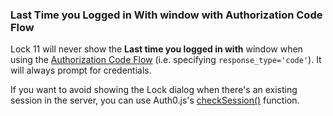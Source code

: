 ### Last Time you Logged in With window with Authorization Code Flow

Lock 11 will never show the **Last time you logged in with** window when using the [Authorization Code Flow](/api-auth/grant/authorization-code) (i.e. specifying `response_type='code'`). It will always prompt for credentials.

If you want to avoid showing the Lock dialog when there's an existing session in the server, you can use Auth0.js's [checkSession()](/libraries/auth0js#using-checksession-to-acquire-new-tokens) function.
